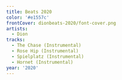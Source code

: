 ```yaml
---
title: Beats 2020
color: '#e1557c'
frontCover: dionbeats-2020/font-cover.png
artists:
  - Dion
tracks:
  - The Chase (Instrumental)
  - Rose Hip (Instrumental)
  - Spielplatz (Instrumental)
  - Hornet (Instrumental)
year: '2020'
---
```

